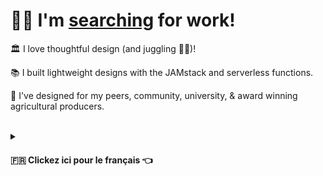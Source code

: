 <h1>👨‍💻 I'm <a href="https://www.linkedin.com/in/james-tedesco-802/">searching</a> for work!</h1>

🏛 I love thoughtful design (and juggling 🤹‍♂️)!

📚 I built lightweight designs with the JAMstack and serverless functions.

🤝 I've designed for my peers, community, university, & award winning agricultural producers.

<br>

<details>
  <summary><h4>🇫🇷 Clickez ici pour le français 👈</h4></summary>

<h3>Je cherche un emploi —   <a href="mailto: dev@jamestedesco.me?subject=Parlons de la programmation!">contactez-moi!</a></h3>

👨‍💻 J'ai familiarité avec HTML, CSS, Javascript, et plusieurs choses de la JAMstack (Javascript, APIs, & Markdown). Actuellement, je déploie mes sites de SSG avec le framework d'Eleventy sur Netlify. J'aime bien developer les applications pour une bonne expérience de l'utilisateur. 

📚J'adore apprendre, et mon dossier le montre. J'ai la capacité de surmonter les obstacles et résoudre les problèmes.

🗺 Je suis arrivé des États-Unis à Caen, en Normandie en janvier, parce que j'avais le désir d'apprendre et améliorer mon français. Pour le moment, j'ai un niveau de français B1, alors je pense que c'est un niveau suffisant pour les fonctions basique, mais j'aimerais — bien sûr — apprendre beaucoup plus. La vie en france? Je l'adore!
</details>

